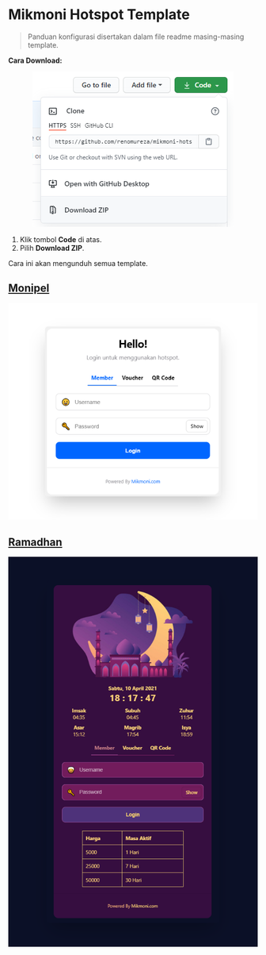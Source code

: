 # Mikmoni Hotspot Template

> Panduan konfigurasi disertakan dalam file readme masing-masing template.

**Cara Download:**

<p align="center">
<img src="https://raw.githubusercontent.com/renomureza/mikmoni-hotspot-template/master/cara-download.png" />
</p>

1. Klik tombol **Code** di atas.
2. Pilih **Download ZIP**.

Cara ini akan mengunduh semua template.

## [Monipel](https://github.com/renomureza/mikmoni-hotspot-template/tree/master/monipel)

<p align="center">
<img src="https://raw.githubusercontent.com/renomureza/mikmoni-hotspot-template/master/monipel.png" />
</p>

## [Ramadhan](https://github.com/renomureza/mikmoni-hotspot-template/tree/master/ramadhan)

<p align="center">
<img src="https://raw.githubusercontent.com/renomureza/mikmoni-hotspot-template/master/ramadhan.png" />
</p>
